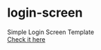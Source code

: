 # login-screen
 Simple Login Screen Template<br>
<a href="https://nyctoraa.github.io/login-screen/" target="_blank">Check it here</a>
